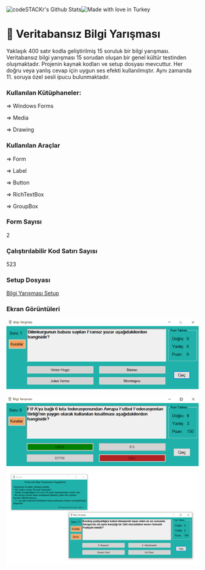 ![Made with love in Turkey](https://madewithlove.now.sh/tr?heart=true&colorA=%23746d6d&template=for-the-badge)
<img align="left" alt="codeSTACKr's Github Stats" src="https://github-readme-stats.codestackr.vercel.app/api?username=ahmetbrl38&show_icons=true&hide_border=true" />
# :book: Veritabansız Bilgi Yarışması
Yaklaşık 400 satır kodla geliştirilmiş 15 soruluk bir bilgi yarışması.
Veritabansız bilgi yarışması 15 sorudan oluşan bir genel kültür testinden oluşmaktadır. 
Projenin kaynak kodları ve setup dosyası mevcuttur.
Her doğru veya yanlış cevap için uygun ses efekti kullanılmıştır. Aynı zamanda 11. soruya özel sesli ipucu bulunmaktadır.

### Kullanılan Kütüphaneler:

⇒ Windows Forms

⇒ Media 

⇒ Drawing 

### Kullanılan Araçlar

⇒ Form

⇒ Label

⇒ Button

⇒ RichTextBox

⇒ GroupBox


### Form Sayısı

2

### Çalıştırılabilir Kod Satırı Sayısı

523

### Setup Dosyası

[Bilgi Yarışması Setup](https://github.com/ahmetbrl38/Veritabansiz-Bilgi-Yarismasi/raw/master/Setup/BilgiYarismasiSetup.msi)

### Ekran Görüntüleri

![](SS/Pre1.png)

![](SS/Pre2.png)

![](SS/Pre3.png)
